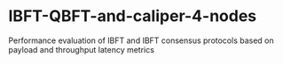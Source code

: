 # IBFT-QBFT-and-caliper-4-nodes
  Performance evaluation of IBFT and IBFT consensus protocols based on payload and throughput latency metrics
